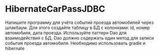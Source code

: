 # HibernateCarPassJDBC

Напишите программу для учёта событий проезда автомобилей через шлакбаум. 
Для этого создайте таблицу в БД с колонками: id, номер автомобиля, дата проезда. 
Используйте паттерн Dao для взаимодействия с БД. 
Dao должно содержать один метод для записи события проезда автомобиля. 
Необходимо использовать gradle и hibernate